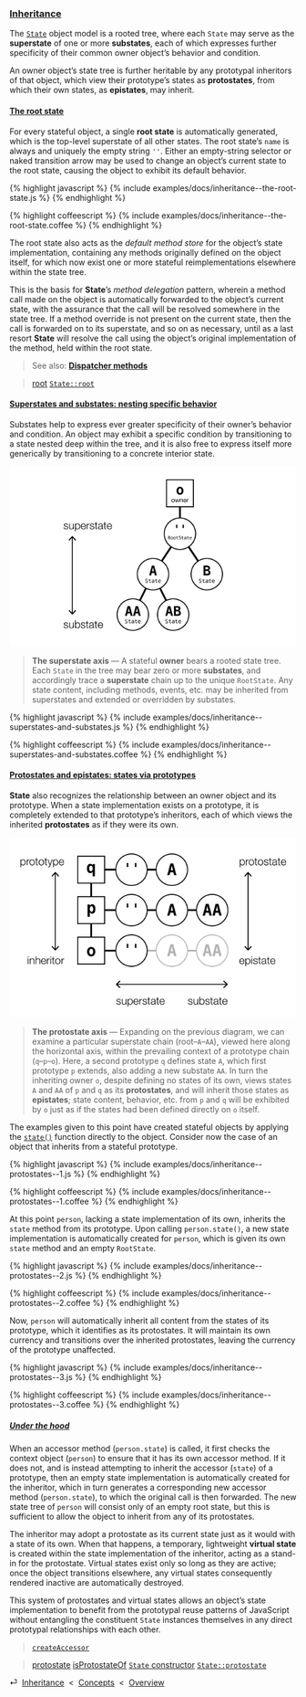 ### [Inheritance](#concepts--inheritance)

The [`State`](/api/#state) object model is a rooted tree, where each `State` may serve as the **superstate** of one or more **substates**, each of which expresses further specificity of their common owner object’s behavior and condition.

An owner object’s state tree is further heritable by any prototypal inheritors of that object, which view their prototype’s states as **protostates**, from which their own states, as **epistates**, may inherit.

<div class="local-toc"></div>

#### [The root state](#concepts--inheritance--the-root-state)

For every stateful object, a single **root state** is automatically generated, which is the top-level superstate of all other states. The root state’s `name` is always and uniquely the empty string `''`. Either an empty-string selector or naked transition arrow may be used to change an object’s current state to the root state, causing the object to exhibit its default behavior.

{% highlight javascript %}
{% include examples/docs/inheritance--the-root-state.js %}
{% endhighlight %}

{% highlight coffeescript %}
{% include examples/docs/inheritance--the-root-state.coffee %}
{% endhighlight %}

The root state also acts as the *default method store* for the object’s state implementation, containing any methods originally defined on the object itself, for which now exist one or more stateful reimplementations elsewhere within the state tree.

This is the basis for **State**’s *method delegation* pattern, wherein a method call made on the object is automatically forwarded to the object’s current state, with the assurance that the call will be resolved somewhere in the state tree. If a method override is not present on the current state, then the call is forwarded on to its superstate, and so on as necessary, until as a last resort **State** will resolve the call using the object’s original implementation of the method, held within the root state.

> See also: [**Dispatcher methods**](#concepts--methods--dispatchers)

> [root](/api/#state--methods--root)
> [`State::root`](/source/#state--prototype--root)

#### [Superstates and substates: nesting specific behavior](#concepts--inheritance--superstates-and-substates)

Substates help to express ever greater specificity of their owner’s behavior and condition. An object may exhibit a specific condition by transitioning to a state nested deep within the tree, and it is also free to express itself more generically by transitioning to a concrete interior state.

![Superstates and substates][diagram--model-1]

> **The superstate axis** — A stateful **owner** bears a rooted state tree. Each `State` in the tree may bear zero or more **substates**, and accordingly trace a **superstate** chain up to the unique `RootState`. Any state content, including methods, events, etc. may be inherited from superstates and extended or overridden by substates.

{% highlight javascript %}
{% include examples/docs/inheritance--superstates-and-substates.js %}
{% endhighlight %}

{% highlight coffeescript %}
{% include examples/docs/inheritance--superstates-and-substates.coffee %}
{% endhighlight %}

#### [Protostates and epistates: states via prototypes](#concepts--inheritance--protostates)

**State** also recognizes the relationship between an owner object and its prototype. When a state implementation exists on a prototype, it is completely extended to that prototype’s inheritors, each of which views the inherited **protostates** as if they were its own.

![Protostates and epistates][diagram--model-2]

> **The protostate axis** — Expanding on the previous diagram, we can examine a particular superstate chain (root–`A`–`AA`), viewed here along the horizontal axis, within the prevailing context of a prototype chain (`q`–`p`–`o`). Here, a second prototype `q` defines state `A`, which first prototype `p` extends, also adding a new substate `AA`. In turn the inheriting owner `o`, despite defining no states of its own, views states `A` and `AA` of `p` and `q` as its **protostates**, and will inherit those states as **epistates**; state content, behavior, etc. from `p` and `q` will be exhibited by `o` just as if the states had been defined directly on `o` itself.

The examples given to this point have created stateful objects by applying the [`state()`](#getting-started--the-state-function) function directly to the object. Consider now the case of an object that inherits from a stateful prototype.

{% highlight javascript %}
{% include examples/docs/inheritance--protostates--1.js %}
{% endhighlight %}

{% highlight coffeescript %}
{% include examples/docs/inheritance--protostates--1.coffee %}
{% endhighlight %}

At this point `person`, lacking a state implementation of its own, inherits the `state` method from its prototype. Upon calling `person.state()`, a new state implementation is automatically created for `person`, which is given its own `state` method and an empty `RootState`.

{% highlight javascript %}
{% include examples/docs/inheritance--protostates--2.js %}
{% endhighlight %}

{% highlight coffeescript %}
{% include examples/docs/inheritance--protostates--2.coffee %}
{% endhighlight %}

Now, `person` will automatically inherit all content from the states of its prototype, which it identifies as its protostates. It will maintain its own currency and transitions over the inherited protostates, leaving the currency of the prototype unaffected.

{% highlight javascript %}
{% include examples/docs/inheritance--protostates--3.js %}
{% endhighlight %}

{% highlight coffeescript %}
{% include examples/docs/inheritance--protostates--3.coffee %}
{% endhighlight %}

##### [Under the hood](#concepts--inheritance--protostates--under-the-hood)

When an accessor method (`person.state`) is called, it first checks the context object (`person`) to ensure that it has its own accessor method. If it does not, and is instead attempting to inherit the accessor (`state`) of a prototype, then an empty state implementation is automatically created for the inheritor, which in turn generates a corresponding new accessor method (`person.state`), to which the original call is then forwarded. The new state tree of `person` will consist only of an empty root state, but this is sufficient to allow the object to inherit from any of its protostates.

The inheritor may adopt a protostate as its current state just as it would with a state of its own. When that happens, a temporary, lightweight **virtual state** is created within the state implementation of the inheritor, acting as a stand-in for the protostate. Virtual states exist only so long as they are active; once the object transitions elsewhere, any virtual states consequently rendered inactive are automatically destroyed.

This system of protostates and virtual states allows an object’s state implementation to benefit from the prototypal reuse patterns of JavaScript without entangling the constituent `State` instances themselves in any direct prototypal relationships with each other.

> [`createAccessor`](/source/#state-controller--private--create-accessor)

> [protostate](/api/#state--methods--protostate)
> [isProtostateOf](/api/#state--methods--is-protostate-of)
> [`State` constructor](/source/#state--constructor)
> [`State::protostate`](/source/#state--prototype--protostate)

<div class="backcrumb">
⏎  <a class="section" href="#concepts--inheritance">Inheritance</a>  &lt;  <a href="#concepts">Concepts</a>  &lt;  <a href="#overview">Overview</a>
</div>




[diagram--model-1]: /img/model-1.png "Superstates and substates"
[diagram--model-2]: /img/model-2.png "Protostates and epistates"
